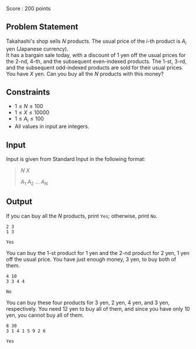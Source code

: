 Score : $200$ points

## Problem Statement

Takahashi's shop sells $N$ products. The usual price of the $i$-th product is $A_i$ yen (Japanese currency).<br>
It has a bargain sale today, with a discount of $1$ yen off the usual prices for the $2$-nd, $4$-th, and the subsequent even-indexed products. The $1$-st, $3$-rd, and the subsequent odd-indexed products are sold for their usual prices.<br>
You have $X$ yen. Can you buy all the $N$ products with this money?

## Constraints

- $1 \leq N \leq 100$
- $1 \leq X \leq 10000$
- $1 \leq A_i \leq 100$
- All values in input are integers.

## Input

Input is given from Standard Input in the following format:

> $N$ $X$
> 
> $A_1$ $A_2$ $\ldots$ $A_N$

## Output

If you can buy all the $N$ products, print `Yes`; otherwise, print `No`.

```input1
2 3
1 3
```

```output1
Yes
```

You can buy the $1$-st product for $1$ yen and the $2$-nd product for $2$ yen, $1$ yen off the usual price. You have just enough money, $3$ yen, to buy both of them.

```input2
4 10
3 3 4 4
```

```output2
No
```

You can buy these four products for $3$ yen, $2$ yen, $4$ yen, and $3$ yen, respectively. You need $12$ yen to buy all of them, and since you have only $10$ yen, you cannot buy all of them.

```input3
8 30
3 1 4 1 5 9 2 6
```

```output3
Yes
```